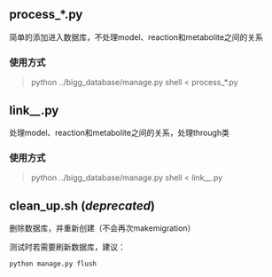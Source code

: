 ## process_*.py

简单的添加进入数据库，不处理model、reaction和metabolite之间的关系

### 使用方式

> python ../bigg_database/manage.py shell < process_*.py

## link_*_*.py

处理model、reaction和metabolite之间的关系，处理through类

### 使用方式

> python ../bigg_database/manage.py shell < link_*_*.py

## clean_up.sh (*deprecated*)

删除数据库，并重新创建（不会再次makemigration）

测试时若需要刷新数据库，建议：

```shell
python manage.py flush
```

